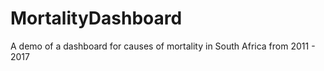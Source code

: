 # MortalityDashboard
A demo of a dashboard for causes of mortality in South Africa from 2011 - 2017
